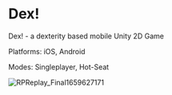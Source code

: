 # Dex!

Dex! - a dexterity based mobile Unity 2D Game

Platforms: iOS, Android

Modes: Singleplayer, Hot-Seat


![RPReplay_Final1659627171](https://user-images.githubusercontent.com/59771705/182888688-6f0733cd-d058-4d4d-811e-7e8d64d94065.gif)
